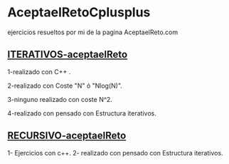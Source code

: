 # AceptaelRetoCplusplus
ejercicios resueltos por mi de la pagina AceptaelReto.com


## [ITERATIVOS-aceptaelReto](https://github.com/JoseIgnacioBarrios/AceptaelRetoCplusplus/tree/main/ITERATIVOS-aceptaelreto)


  1-realizado con C++ .
  
  2-realizado con Coste "N" ó "Nlog(N)".
  
  3-ninguno realizado con coste N^2.
  
  4-realizado con pensado con Estructura iterativos.

## [RECURSIVO-aceptaelReto](https://github.com/JoseIgnacioBarrios/AceptaelRetoCplusplus/tree/main/Recursivo-aceptaelreto)
  1- Ejercicios con c++.
  2- realizado con pensado con Estructura iterativos.
